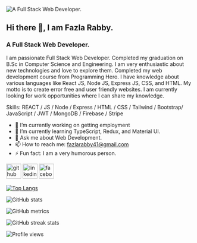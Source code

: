 ![A Full Stack Web Developer.](https://i.ibb.co/89TrDzQ/github-banner.jpg)
## Hi there 👋, I am Fazla Rabby.
### A Full Stack Web Developer.

I am passionate Full Stack Web Developer. Completed my graduation on B.Sc in Computer Science and Engineering. I am very enthusiastic about new technologies and love to explore them. Completed my web development course from Programming Hero. I have knowledge about various languages like React JS, Node JS, Express JS, CSS, and HTML. My motto is to create error free and user friendly websites. I am currently looking for work opportunities where I can share my knowledge.

Skills: REACT / JS / Node / Express / HTML / CSS / Tailwind / Bootstrap/ JavaScript / JWT / MongoDB / Firebase / Stripe

- 🔭 I’m currently working on  getting employment 
- 🌱 I’m currently learning TypeScript, Redux, and Material UI. 
- 💬 Ask me about Web Development. 
- 📫 How to reach me: fazlarabby41@gmail.com 
- ⚡ Fun fact: I am a very humorous person. 


[<img src='https://cdn.jsdelivr.net/npm/simple-icons@3.0.1/icons/github.svg' alt='github' height='40'>](https://github.com/fazlarabby1)  [<img src='https://cdn.jsdelivr.net/npm/simple-icons@3.0.1/icons/linkedin.svg' alt='linkedin' height='40'>](https://www.linkedin.com/in/https://www.linkedin.com/in/fazla-rabby-b84a39258//)  [<img src='https://cdn.jsdelivr.net/npm/simple-icons@3.0.1/icons/facebook.svg' alt='facebook' height='40'>](https://www.facebook.com/https://www.facebook.com/fazla.rabby.3701/)  

[![Top Langs](https://github-readme-stats.vercel.app/api/top-langs/?username=fazlarabby1)](https://github.com/anuraghazra/github-readme-stats)

![GitHub stats](https://github-readme-stats.vercel.app/api?username=fazlarabby1&show_icons=true)  

![GitHub metrics](https://metrics.lecoq.io/fazlarabby1)  

![GitHub streak stats](https://streak-stats.demolab.com/?user=fazlarabby1)  

![Profile views](https://gpvc.arturio.dev/fazlarabby1)  
